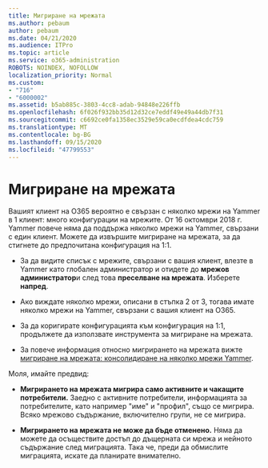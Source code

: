 ```yaml
---
title: Мигриране на мрежата
ms.author: pebaum
author: pebaum
ms.date: 04/21/2020
ms.audience: ITPro
ms.topic: article
ms.service: o365-administration
ROBOTS: NOINDEX, NOFOLLOW
localization_priority: Normal
ms.custom:
- "716"
- "6000002"
ms.assetid: b5ab885c-3803-4cc8-adab-94848e226ffb
ms.openlocfilehash: 6f026f932bb35d12d32ce7eddf49e49a44db7f31
ms.sourcegitcommit: c6692ce0fa1358ec3529e59ca0ecdfdea4cdc759
ms.translationtype: MT
ms.contentlocale: bg-BG
ms.lasthandoff: 09/15/2020
ms.locfileid: "47799553"
---
```

# <a name="network-migration"></a>Мигриране на мрежата

Вашият клиент на O365 вероятно е свързан с няколко мрежи на Yammer в 1 клиент: много конфигурации на мрежите. От 16 октомври 2018 г. Yammer повече няма да поддържа няколко мрежи на Yammer, свързани с един клиент. Можете да извършите мигриране на мрежата, за да стигнете до предпочитана конфигурация на 1:1.
  
- За да видите списък с мрежите, свързани с вашия клиент, влезте в Yammer като глобален администратор и отидете до **мрежов администратор**и след това **преселване на мрежата**. Изберете **напред**.

- Ако виждате няколко мрежи, описани в стъпка 2 от 3, тогава имате няколко мрежи на Yammer, свързани с вашия клиент на O365.

- За да коригирате конфигурацията към конфигурация на 1:1, продължете да използвате инструмента за мигриране на мрежата.

- За повече информация относно мигрирането на мрежата вижте [мигриране на мрежата: консолидиране на няколко мрежи Yammer](https://docs.microsoft.com/yammer/configure-your-yammer-network/consolidate-multiple-yammer-networks).

Моля, имайте предвид:
  
- **Мигрирането на мрежата мигрира само активните и чакащите потребители.** Заедно с активните потребители, информацията за потребителите, като например "име" и "профил", също се мигрира. Всяко мрежово съдържание, включително групи, не се мигрира.

- **Мигрирането на мрежата не може да бъде отменено.** Няма да можете да осъществите достъп до дъщерната си мрежа и нейното съдържание след миграцията. Така че, преди да обмислите миграцията, искате да планирате внимателно.
